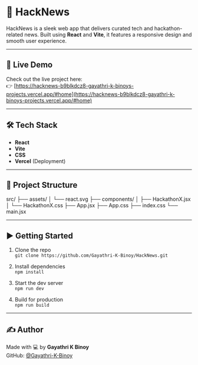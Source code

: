# 📰 HackNews

HackNews is a sleek web app that delivers curated tech and hackathon-related news. Built using **React** and **Vite**, it features a responsive design and smooth user experience.

---

## 🚀 Live Demo

Check out the live project here:  
👉 [https://hacknews-b9blkdcz8-gayathri-k-binoys-projects.vercel.app/#home](https://hacknews-b9blkdcz8-gayathri-k-binoys-projects.vercel.app/#home)

---

## 🛠 Tech Stack

- **React**
- **Vite**
- **CSS**
- **Vercel** (Deployment)

---

## 📁 Project Structure
src/
├── assets/
│ └── react.svg
├── components/
│ ├── HackathonX.jsx
│ └── HackathonX.css
├── App.jsx
├── App.css
├── index.css
└── main.jsx


---

## ▶️ Getting Started

1. Clone the repo  
   `git clone https://github.com/Gayathri-K-Binoy/HackNews.git`

2. Install dependencies  
   `npm install`

3. Start the dev server  
   `npm run dev`

4. Build for production  
   `npm run build`

---

## ✍️ Author

Made with 💻 by **Gayathri K Binoy**  
GitHub: [@Gayathri-K-Binoy](https://github.com/Gayathri-K-Binoy)


